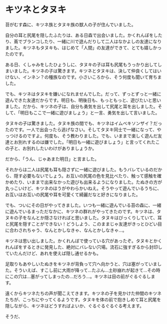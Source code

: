 # キツネとタヌキ

苔がむす森に、キツネ族とタヌキ族の獣人の子が住んでいました。

自分の耳と尻尾を隠したふたりは、ある日森で出会いました。かくれんぼをしたり、蔦でブランコしたり、一緒に川で遊んだりして二人はなかよしの友達になりました。キツネもタヌキも、はじめて「人間」の友達ができて、とても嬉しかったのです。

ある日、くしゃみをしたひょうしに、タヌキの子は耳も尻尾もうっかり出してしまいました。キツネの子は驚きます。キツネとタヌキは、決して仲良くしてはいけない、インネン？の種族なのです。小さいころから、そう何度も聞いて育ちました。

でも、キツネはタヌキを嫌いになれませんでした。だって、ずっとずっと一緒に遊んできた友達だからです。明日も、明後日も、もっともっと、遊びたいと思いました。だから、キツネの子は、自分も勇気を出して尻尾と耳を出しました。そして、「明日もここで一緒に遊びましょう」と一言、勇気を出して言いました。

タヌキの子は驚きました。タヌキ族の間でも、キツネはイムベキソンザイ？だったのです。一人で出会ったら逃げなさい。そしてタヌキ同士で一緒になって、やっつけるのですよ。何度も、そう教わりました。でも、いままで楽しく遊んだ友達とお別れするのは嫌でした。「明日も一緒に遊びましょう」と言ってくれたこの子と、お別れしたいわけがありましょうか。

だから、「うん、じゃあまた明日」と言ました。

それからは二人は尻尾も耳も隠さずに一緒に遊びました。もうバレているのだから、隠す必要もないでしょう。お互いの尻尾の色を見比べたり、触って感触を確かめたり、いままで出来なかった遊びも出来るようになりました。たぬきの方が丸っこいけど、キツネのほうがやわらかいねえ。そうやって遊んでいるうちに、お互いはお互いの尻尾や耳を可愛くて綺麗だなと好きになりました。

でも、ついにその日がやってきました。いつも一緒に遊んでいる苔の森に、一緒に遊んでいるまっただなかに、キツネの群れがやってきたのです。キツネは、タヌキの子をなんとか隠さなければと思いました。タヌキはびっくりしていて、耳と尻尾を隠すことができない！どうしよう、このままじゃ友達がきっとひどい目に合わされちゃう、なんとかしなきゃ、なんとかしなきゃ…。

キツネは思い出しました。かくれんぼで使っている穴があったぞ。タヌキとかくれんぼをするときに発見した、絶対にバレない穴場。流石に強すぎるから封印していたんだけど、あれを使えば隠し通せるかも。

足取りもあやしいたぬきをキツネが背負って穴へ向かうと、穴は塞がっていました。そういえば、すこし前に大雨が降って…たぶん…土砂崩れが起きて…その時にこの穴は…塞がってしまったの…だろう…。キツネは目の前がぐるぐるします。

遠くからキツネたちの声が聞こえてきます。キツネの子を見かけた仲間のキツネたちが、こっちにやってくるようです。タヌキを体の前で抱きしめて耳と尻尾を隠しながら、キツネはどうすればよいか、ぐるぐるぐるぐる考えます。

そうだ、
